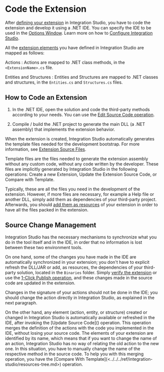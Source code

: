 # Code the Extension

After [defining your extension](<extension-define.md>) in Integration Studio, you have to code the extension and develop it using a .NET IDE. You can specify the IDE to be used in the [Options Window](<../../../ref/integration-studio/menu/edit/options.md>). Learn more on how to [Configure Integration Studio](<https://www.outsystems.com/goto/howto-configure-integration-studio>).

All the [extension elements](<../getting-started/extension.md#extension-elements>) you have defined in Integration Studio are mapped as follows:

Actions
:   Actions are mapped to .NET class methods, in the `<ExtensionName>.cs` file.

Entities and Structures
:    Entities and Structures are mapped to .NET classes and structures, in the `Entities.cs` and `Structures.cs` files.
  
## How to Code an Extension

1. In the .NET IDE, open the solution and code the third-party methods according to your needs. You can use the [Edit Source Code operation](<extension-code-edit.md>).

1. Compile / build the .NET project to generate the main DLL (a .NET assembly) that implements the extension behavior.

When the extension is created, Integration Studio automatically generates the template files needed for the development bootstrap. For more information, see [Extension Source Files](<../getting-started/extension-source-files.md>).

<div class="info" markdown="1">

Template files are the files needed to generate the extension assembly without any custom code, without any code written by the developer. These files are implicitly generated by Integration Studio in the following operations: Create a new Extension, Update the Extension Source Code, or Compare with Template. 

</div>

Typically, these are all the files you need in the development of the extension. However, if more files are necessary, for example a Help file or another DLL, simply add them as dependencies of your third-party project. Afterwards, you should [add them as resources](<../managing-extensions/resource-define.md>) of your extension in order to have all the files packed in the extension.

## Source Change Management

Integration Studio has the necessary mechanisms to synchronize what you do in the tool itself and in the IDE, in order that no information is lost between these two environment tools.

On one hand, some of the changes you have made in the IDE are automatically synchronized in your extension; you don't have to explicit refresh the DLL/JAR or add, as resources, the dependencies of your third-party solution, located in the `Binaries` folder. Simply [verify the extension](<extension-verify.md>) or use the [1-Click Publish operation](<extension-1-cp.md>), and these changes made in the source code are updated in the extension.

<div class="warning" markdown="1">

Changes in the signature of your actions should not be done in the IDE; you should change the action directly in Integration Studio, as explained in the next paragraph.

</div>
On the other hand, any element (action, entity, or structure) created or changed in Integration Studio is automatically available or refreshed in the IDE, after invoking the [Update Source Code](<extension-update-source-code.md>) operation. This operation merges the definition of the actions with the code you implemented in the IDE, without losing your source code. The elements of your extension are identified by its name, which means that if you want to change the name of an action, Integration Studio has no way of relating the old action to the new one. In this situation, you have to manually change the name of the respective method in the source code. To help you with this merging operation, you have the [Compare With Template](<../../../ref/integration-studio/resources-tree.md>) operation.
